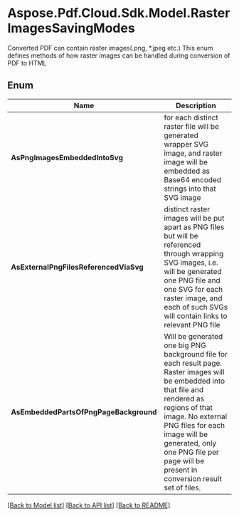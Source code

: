 ﻿# Aspose.Pdf.Cloud.Sdk.Model.RasterImagesSavingModes
Converted PDF can contain raster images(.png, *.jpeg etc.)
This enum defines methods of how raster images can be handled
during conversion of PDF to HTML
            

## Enum

 Name | Description
------------ | ------------
**AsPngImagesEmbeddedIntoSvg** | for each distinct raster file will be generated wrapper SVG image, and raster image will be embedded as Base64 encoded strings into that SVG image
**AsExternalPngFilesReferencedViaSvg** | distinct raster images will be put apart as PNG files but will be referenced through wrapping SVG images, i.e. will be generated one PNG file and one SVG for each raster image, and each of such SVGs will contain links to relevant PNG file
**AsEmbeddedPartsOfPngPageBackground** | Will be generated one big PNG background file for each result page. Raster images will be embedded into that file and rendered as regions of that image. No external PNG files for each image will be generated, only one PNG file per page will be present in conversion result set of files.


[[Back to Model list]](../README.md#documentation-for-models) [[Back to API list]](../README.md#documentation-for-api-endpoints) [[Back to README]](../README.md)

